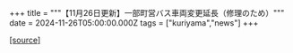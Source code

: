 +++
title = """【11月26日更新】一部町営バス車両変更延長（修理のため）"""
date = 2024-11-26T05:00:00.000Z
tags = ["kuriyama","news"]
+++


[[source]](https://www.town.kuriyama.hokkaido.jp/soshiki/47/29596.html)
